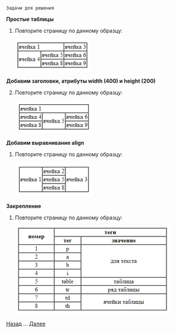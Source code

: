     Задачи для решения

**Простые таблицы**

1. Повторите страницу по данному образцу:

    ![Повторите страницу по данному по образцу](img/1.jpg)
    
**Добавим заголовки, атрибуты width (400) и height (200)**

2. Повторите страницу по данному образцу:

    ![Повторите страницу по данному по образцу](img/2.jpg)
    
**Добавим выравнивание align**

1. Повторите страницу по данному образцу:

    ![Повторите страницу по данному по образцу](img/3.jpg)
    
**Закрепление**

1. Повторите страницу по данному образцу:

    ![Повторите страницу по данному по образцу](img/4.jpg)
    
[Назад](https://github.com/KinShish/learning_task_2/tree/master/1) ... [Далее](https://github.com/KinShish/learning_task_1/tree/master/4)    